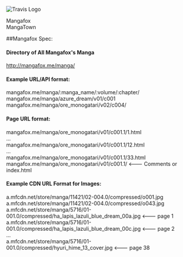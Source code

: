 ![Travis Logo](https://travis-ci.org/tadachi/manga-scraper.svg?branch=master "Travis Build")

Mangafox  
MangaTown

##Mangafox Spec:

#### Directory of All Mangafox's Manga
http://mangafox.me/manga/

#### Example URL/API format:

mangafox.me/manga/:manga_name/:volume/:chapter/  
mangafox.me/manga/azure_dream/v01/c001  
mangafox.me/manga/ore_monogatari/v02/c004/  

#### Page URL format:

mangafox.me/manga/ore_monogatari/v01/c001.1/1.html  
...  
mangafox.me/manga/ore_monogatari/v01/c001.1/12.html  
...  
mangafox.me/manga/ore_monogatari/v01/c001.1/33.html  
mangafox.me/manga/ore_monogatari/v01/c001.1/ <--- Comments or index.html  

#### Example CDN URL Format for Images:

a.mfcdn.net/store/manga/11421/02-004.0/compressed/o001.jpg  
a.mfcdn.net/store/manga/11421/02-004.0/compressed/o043.jpg  
a.mfcdn.net/store/manga/5716/01-001.0/compressed/ha_lapis_lazuli_blue_dream_00a.jpg <--- page 1  
a.mfcdn.net/store/manga/5716/01-001.0/compressed/ha_lapis_lazuli_blue_dream_00c.jpg <--- page 2  
...  
a.mfcdn.net/store/manga/5716/01-001.0/compressed/hyuri_hime_13_cover.jpg <--- page 38
